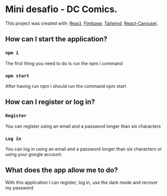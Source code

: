 # Mini desafio - DC Comics.

This project was created with: [React](https://es.reactjs.org/), [Firebase](https://firebase.google.com/?hl=es), [Tailwind](https://tailwindcss.com/), [React-Carousel](https://www.npmjs.com/package/react-responsive-carousel).

## How can I start the application?

### `npm i`

The first thing you need to do is run the npm i command

### `npm start`

After having run npm i should run the command npm start

## How can I register or log in?

### `Register`

You can register using an email and a password longer than six characters

### `Log in`

You can log in using an email and a password longer than six characters or using your google account.

## What does the app allow me to do?

With this application I can register, log in, use the dark mode and recover my password
